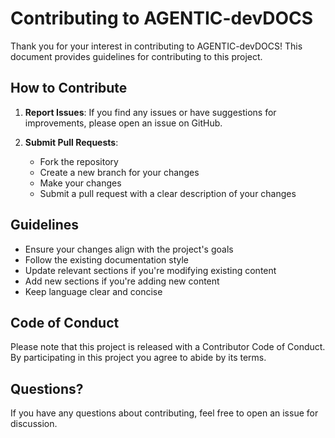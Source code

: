 # Contributing to AGENTIC-devDOCS

Thank you for your interest in contributing to AGENTIC-devDOCS! This document provides guidelines for contributing to this project.

## How to Contribute

1. **Report Issues**: If you find any issues or have suggestions for improvements, please open an issue on GitHub.

2. **Submit Pull Requests**: 
   - Fork the repository
   - Create a new branch for your changes
   - Make your changes
   - Submit a pull request with a clear description of your changes

## Guidelines

- Ensure your changes align with the project's goals
- Follow the existing documentation style
- Update relevant sections if you're modifying existing content
- Add new sections if you're adding new content
- Keep language clear and concise

## Code of Conduct

Please note that this project is released with a Contributor Code of Conduct. By participating in this project you agree to abide by its terms.

## Questions?

If you have any questions about contributing, feel free to open an issue for discussion.